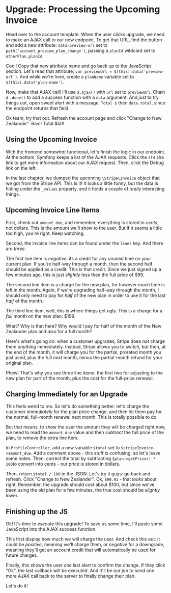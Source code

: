 # Upgrade: Processing the Upcoming Invoice

Head over to the account template. When the user clicks upgrade, we need to make
an AJAX call to our new endpoint. To get that URL, find the button and add a new
attribute: `data-preview-url` set to `path('account_preview_plan_change')`, passing
a `planId` wildcard set to `otherPlan.planId`.

Cool! Copy that new attribute name and go back up to the JavaScript section. Let's
read that attribute: `var previewUrl = $(this).data('preview-url')`. And while
we're here, create a `planName` variable set to `$(this).data('plan-name')`.

Now, make that AJAX call! I'll use `$.ajax()` with `url` set to `previewUrl`. Chain
a `.done()` to add a success function with a `data` argument. And *just* to try
things out, open sweet alert with a message: `Total $` then `data.total`, since the
endpoint returns that field.

Ok team, try that out. Refresh the account page and click "Change to New Zealander".
Bam! Total $50!

## Using the Upcoming Invoice

With the frontend *somewhat* functional, let's finish the logic in our endpoint.
At the bottom, Symfony keeps a list of the AJAX requests. Click the `4f4` sha link
to get more information about our AJAX request. Then, click the Debug link on the
left.

In the last chapter, we dumped the upcoming `\Stripe\Invoice` object that we got
from the Stripe API. This is it! It looks a little funny, but the data is hiding
under the `_values` property, and it holds a couple of *really* interesting things.

## Upcoming Invoice Line Items

First, check out `amount_due`, and remember, everything is stored in *cents*, not
dollars. This is the amount we'll show to the user. But if it seems a little too
high, you're right. Keep watching.

Second, the invoice line items can be found under the `lines` key. And there are
*three*.

The first line item is *negative*: its a credit for any unused time on your current
plan. If you're half-way through a month, then the second half should be applied
as a credit. This is that credit. Since we just signed up a few minutes ago, this
is just *slightly* less than the full price of $99.

The second line item is a charge for the new plan, for however much time is left
in the month. Again, if we're upgrading half-way through the month, I should only
need to pay for *half* of the new plan in order to use it for the last *half* of
the month.

The third line item, well, this is where things get ugly. This is a charge for a
*full* month on the new plan: $199.

What? Why is that here? Why would I pay for half of the month of the New Zealander
plan and *also* for a full month?

Here's what's going on: when a customer upgrades, Stripe does *not* charge them
*anything* immediately. Instead, Stripe allows you to switch, but then, at the
end of the month, it will charge you for the partial, prorated month you just
used, plus the full *next* month, minus the partial-month refund for your original
plan.

Phew! That's why you see three line items: the first two for adjusting to the new
plan for part of the month, plus the cost for the full-price renewal.

## Charging Immediately for an Upgrade

This feels weird to me. So let's do something better: let's charge the customer *immediately*
for the plan price change, and then let them pay for the normal, full-month
renewal next month. This is totally possible to do.

But that means, to show the user the amount they will be charged right now, we need
to read the `amount_due` value and then *subtract* the full price of the plan,
to remove the extra line item.

In `ProfileController`, add a new variable `$total` set to `$stripeInvoice->amount_due`.
Add a comment above - this stuff is confusing, so let's leave some notes. Then, correct
the total by subtracting `$plan->getPrice() * 100`to convert into cents - our price
is stored in dollars.

Then, return `$total / 100` in the JSON. Let's try it guys: go back and refresh.
Click "Change to New Zealander". Ok, `$99.93` - that *looks* about right. Remember,
the upgrade should cost about $100, but since we've been using the old plan for
a few minutes, the true cost should be *slightly* lower.

## Finishing up the JS

Ok! It's time to *execute* this upgrade! To save us some time, I'll paste some
JavaScript into the AJAX success function.

This first display how much we will charge the user. And check this out: it could
be *positive*, meaning we'll charge them, or *negative* for a downgrade, meaning
they'll get an account credit that will automatically be used for future charges.

Finally, this shows the user *one* last alert to confirm the change. If they click
"Ok", the last callback will be executed. And it'll be our job to send one more AJAX
call back to the server to finally change their plan.

Let's do it!
